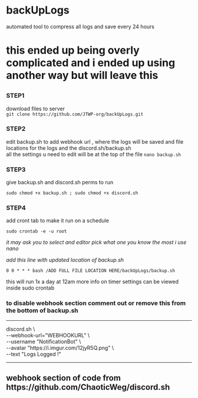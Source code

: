 # backUpLogs
automated tool to compress all logs and save every 24 hours

<h1>this ended up being overly complicated and i ended up using another way but will leave this 



<p>
<h3>STEP1</h3>

download files to server <br>
`git clone https://github.com/JTWP-org/backUpLogs.git `

</p>
  
<p>
<h3>STEP2</h3>

edit backup.sh to add webhook url , where the logs will be saved and file locations for the logs and the discord.sh/backup.sh <br>
all the settings u need to edit will be at the top of the file 
`nano backup.sh`
</p>

<p> 
<h3>STEP3</h3>
give backup.sh and discord.sh perms to run 

`sudo chmod +x backup.sh ; sudo chmod +x discord.sh `

</p>

<p>
<h3>STEP4</h3>

add cront tab to make it run on a schedule 

`sudo crontab -e -u root`

<i>it may ask you to select and editor pick what one you know the most i use nano 

add this line with updated location of backup.sh</i>

`0 0 * * * bash /ADD FULL FILE LOCATION HERE/backUpLogs/backup.sh`
</p>


this will run 1x a day at 12am more info on timer settings can be viewed inside 
sudo crontab


<p>
<h3>to disable webhook section comment out or remove this from the bottom of backup.sh</h3>
<hr>
discord.sh \<br>
  --webhook-url="WEBHOOKURL" \<br>
  --username "NotificationBot" \<br>
  --avatar "https://i.imgur.com/12jyR5Q.png" \<br>
  --text "Logs Logged !"<br>
<hr>
</p>


<h2>webhook section of code from https://github.com/ChaoticWeg/discord.sh</h2>
